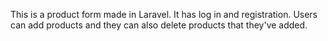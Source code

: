 This is a product form made in Laravel. It has log in and registration. Users can add products and they can also delete products that they've added.
